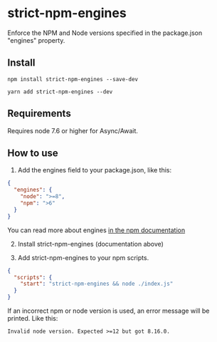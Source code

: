 # strict-npm-engines
Enforce the NPM and Node versions specified in the package.json "engines" property.

## Install

```
npm install strict-npm-engines --save-dev
```

```
yarn add strict-npm-engines --dev
```

## Requirements

Requires node 7.6 or higher for Async/Await.

## How to use

1. Add the engines field to your package.json, like this:

```json
{
  "engines": {
    "node": ">=8",
    "npm": ">6"
  }
}
```

You can read more about engines [in the npm documentation](https://docs.npmjs.com/files/package.json#engines)

2. Install strict-npm-engines (documentation above)

3. Add strict-npm-engines to your npm scripts.

```json
{
  "scripts": {
    "start": "strict-npm-engines && node ./index.js"
  }
}
```

If an incorrect npm or node version is used, an error message will be printed. Like this:

```
Invalid node version. Expected >=12 but got 8.16.0.
```


